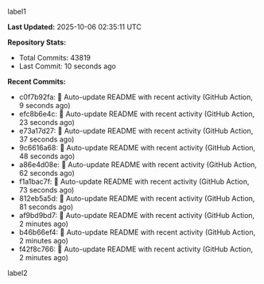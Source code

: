 
label1 
<!-- ACTIVITY_START -->
**Last Updated:** 2025-10-06 02:35:11 UTC

**Repository Stats:**
- Total Commits: 43819
- Last Commit: 10 seconds ago

**Recent Commits:**
- c0f7b92fa: 🤖 Auto-update README with recent activity (GitHub Action, 9 seconds ago)
- efc8b6e4c: 🤖 Auto-update README with recent activity (GitHub Action, 23 seconds ago)
- e73a17d27: 🤖 Auto-update README with recent activity (GitHub Action, 37 seconds ago)
- 9c6616a68: 🤖 Auto-update README with recent activity (GitHub Action, 48 seconds ago)
- a86e4d08e: 🤖 Auto-update README with recent activity (GitHub Action, 62 seconds ago)
- f1a1bac7f: 🤖 Auto-update README with recent activity (GitHub Action, 73 seconds ago)
- 812eb5a5d: 🤖 Auto-update README with recent activity (GitHub Action, 81 seconds ago)
- af9bd9bd7: 🤖 Auto-update README with recent activity (GitHub Action, 2 minutes ago)
- b46b66ef4: 🤖 Auto-update README with recent activity (GitHub Action, 2 minutes ago)
- f42f8c766: 🤖 Auto-update README with recent activity (GitHub Action, 2 minutes ago)
<!-- ACTIVITY_END -->

label2
